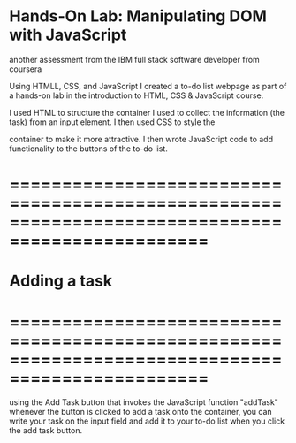 # Hands-On Lab: Manipulating DOM with JavaScript
 another assessment from the IBM full stack software developer from coursera

Using HTMLL, CSS, and JavaScript I created a to-do list webpage as part of a hands-on lab in the introduction to HTML, CSS & JavaScript course.

I used HTML to structure the container I used to collect the information (the task) from an input element. I then used CSS to style the <div> container to make it more attractive. I then wrote JavaScript code to add functionality to the buttons of the to-do list.

# =================================================================================================
# Adding a task
# =================================================================================================

using the Add Task button that invokes the JavaScript function "addTask" whenever the button is clicked to add a task onto the container, you can write your task on the input field and add it to your to-do list when you click the add task button.

